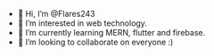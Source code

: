 - 👋 Hi, I’m @Flares243
- 👀 I’m interested in web technology.
- 🌱 I’m currently learning MERN, flutter and firebase.
- 💞️ I’m looking to collaborate on everyone :)
